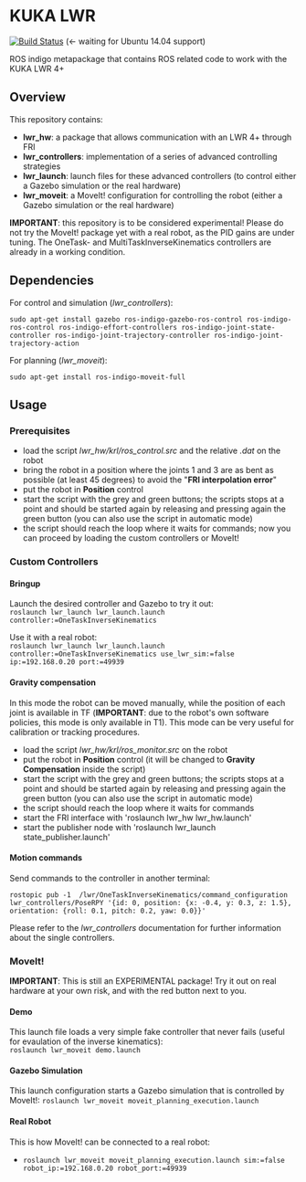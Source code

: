 # KUKA LWR

[![Build Status](https://api.travis-ci.org/CentroEPiaggio/kuka-lwr.svg)](https://travis-ci.org/CentroEPiaggio/kuka-lwr) (<- waiting for Ubuntu 14.04 support)

ROS indigo metapackage that contains ROS related code to work with the KUKA LWR 4+

## Overview
This repository contains:
- __lwr_hw__: a package that allows communication with an LWR 4+ through FRI
- __lwr_controllers__: implementation of a series of advanced controlling strategies
- __lwr_launch__: launch files for these advanced controllers (to control either a Gazebo simulation or the real hardware)
- __lwr_moveit__: a MoveIt! configuration for controlling the robot (either a Gazebo simulation or the real hardware)

__IMPORTANT__: this repository is to be considered experimental! Please do not try the MoveIt! package yet with a real robot, as the PID gains are under tuning. The OneTask- and MultiTaskInverseKinematics controllers are already in a working condition.

## Dependencies

For control and simulation (_lwr_controllers_):

`sudo apt-get install gazebo ros-indigo-gazebo-ros-control ros-indigo-ros-control ros-indigo-effort-controllers ros-indigo-joint-state-controller ros-indigo-joint-trajectory-controller ros-indigo-joint-trajectory-action`

For planning (_lwr_moveit_):

`sudo apt-get install ros-indigo-moveit-full`

## Usage

### Prerequisites
- load the script _lwr_hw/krl/ros_control.src_ and the relative _.dat_ on the robot  
- bring the robot in a position where the joints 1 and 3 are as bent as possible (at least 45 degrees) to avoid the "__FRI interpolation error__"  
- put the robot in __Position__ control  
- start the script with the grey and green buttons; the scripts stops at a point and should be started again by releasing and pressing again the green button (you can also use the script in automatic mode)  
- the script should reach the loop where it waits for commands; now you can proceed by loading the custom controllers or MoveIt!  

### Custom Controllers
#### Bringup
Launch the desired controller and Gazebo to try it out:  
``` roslaunch lwr_launch lwr_launch.launch controller:=OneTaskInverseKinematics ```

Use it with a real robot:  
```roslaunch lwr_launch lwr_launch.launch controller:=OneTaskInverseKinematics use_lwr_sim:=false ip:=192.168.0.20 port:=49939 ```  

#### Gravity compensation
In this mode the robot can be moved manually, while the position of each joint is available in TF (__IMPORTANT__: due to the robot's own 
software policies, this mode is only available in T1). This mode can be very useful for calibration or tracking procedures.  
- load the script _lwr_hw/krl/ros_monitor.src_ on the robot  
- put the robot in __Position__ control (it will be changed to __Gravity Compensation__ inside the script)  
- start the script with the grey and green buttons; the scripts stops at a point and should be started again by releasing and pressing again the green button (you can also use the script in automatic mode)  
- the script should reach the loop where it waits for commands
- start the FRI interface with 'roslaunch lwr_hw lwr_hw.launch'
- start the publisher node with 'roslaunch lwr_launch state_publisher.launch'

#### Motion commands
Send commands to the controller in another terminal:

`rostopic pub -1  /lwr/OneTaskInverseKinematics/command_configuration lwr_controllers/PoseRPY '{id: 0, position: {x: -0.4, y: 0.3, z: 1.5}, orientation: {roll: 0.1, pitch: 0.2, yaw: 0.0}}'`

Please refer to the _lwr_controllers_ documentation for further information about the single controllers.

### MoveIt!
__IMPORTANT__:  This is still an EXPERIMENTAL package! Try it out on real hardware at your own risk, and with the red button next to you.
#### Demo
This launch file loads a very simple fake controller that never fails (useful for evaulation of the inverse kinematics):  
`roslaunch lwr_moveit demo.launch`
#### Gazebo Simulation
This launch configuration starts a Gazebo simulation that is controlled by MoveIt!: 
`roslaunch lwr_moveit moveit_planning_execution.launch`
#### Real Robot
This is how MoveIt! can be connected to a real robot:
- `roslaunch lwr_moveit moveit_planning_execution.launch sim:=false robot_ip:=192.168.0.20 robot_port:=49939`
